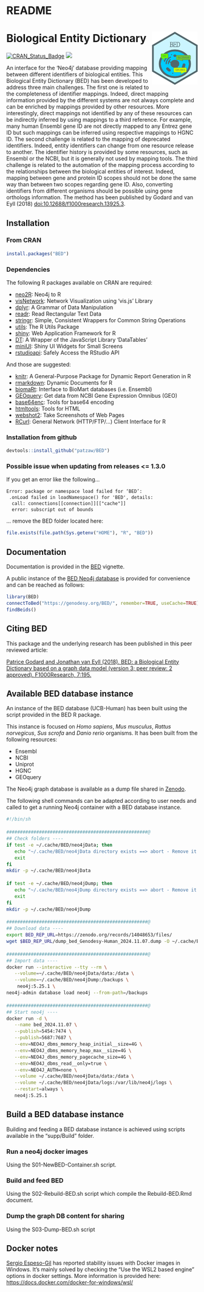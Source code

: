 README
================

# Biological Entity Dictionary <img src="man/figures/BED.png" align="right" alt="" width="120" />

[![CRAN_Status_Badge](https://www.r-pkg.org/badges/version/BED)](https://cran.r-project.org/package=BED)
[![](https://cranlogs.r-pkg.org/badges/BED)](https://cran.r-project.org/package=BED)

An interface for the ‘Neo4j’ database providing mapping between
different identifiers of biological entities. This Biological Entity
Dictionary (BED) has been developed to address three main challenges.
The first one is related to the completeness of identifier mappings.
Indeed, direct mapping information provided by the different systems are
not always complete and can be enriched by mappings provided by other
resources. More interestingly, direct mappings not identified by any of
these resources can be indirectly inferred by using mappings to a third
reference. For example, many human Ensembl gene ID are not directly
mapped to any Entrez gene ID but such mappings can be inferred using
respective mappings to HGNC ID. The second challenge is related to the
mapping of deprecated identifiers. Indeed, entity identifiers can change
from one resource release to another. The identifier history is provided
by some resources, such as Ensembl or the NCBI, but it is generally not
used by mapping tools. The third challenge is related to the automation
of the mapping process according to the relationships between the
biological entities of interest. Indeed, mapping between gene and
protein ID scopes should not be done the same way than between two
scopes regarding gene ID. Also, converting identifiers from different
organisms should be possible using gene orthologs information. The
method has been published by Godard and van Eyll (2018)
<doi:10.12688/f1000research.13925.3>.

<!----------------------------------------------------------------------------->
<!----------------------------------------------------------------------------->

## Installation

### From CRAN

``` r
install.packages("BED")
```

### Dependencies

The following R packages available on CRAN are required:

- [neo2R](https://CRAN.R-project.org/package=neo2R): Neo4j to R
- [visNetwork](https://CRAN.R-project.org/package=visNetwork): Network
  Visualization using ‘vis.js’ Library
- [dplyr](https://CRAN.R-project.org/package=dplyr): A Grammar of Data
  Manipulation
- [readr](https://CRAN.R-project.org/package=readr): Read Rectangular
  Text Data
- [stringr](https://CRAN.R-project.org/package=stringr): Simple,
  Consistent Wrappers for Common String Operations
- [utils](https://CRAN.R-project.org/package=utils): The R Utils Package
- [shiny](https://CRAN.R-project.org/package=shiny): Web Application
  Framework for R
- [DT](https://CRAN.R-project.org/package=DT): A Wrapper of the
  JavaScript Library ‘DataTables’
- [miniUI](https://CRAN.R-project.org/package=miniUI): Shiny UI Widgets
  for Small Screens
- [rstudioapi](https://CRAN.R-project.org/package=rstudioapi): Safely
  Access the RStudio API

And those are suggested:

- [knitr](https://CRAN.R-project.org/package=knitr): A General-Purpose
  Package for Dynamic Report Generation in R
- [rmarkdown](https://CRAN.R-project.org/package=rmarkdown): Dynamic
  Documents for R
- [biomaRt](https://CRAN.R-project.org/package=biomaRt): Interface to
  BioMart databases (i.e. Ensembl)
- [GEOquery](https://CRAN.R-project.org/package=GEOquery): Get data from
  NCBI Gene Expression Omnibus (GEO)
- [base64enc](https://CRAN.R-project.org/package=base64enc): Tools for
  base64 encoding
- [htmltools](https://CRAN.R-project.org/package=htmltools): Tools for
  HTML
- [webshot2](https://CRAN.R-project.org/package=webshot2): Take
  Screenshots of Web Pages
- [RCurl](https://CRAN.R-project.org/package=RCurl): General Network
  (HTTP/FTP/…) Client Interface for R

### Installation from github

``` r
devtools::install_github("patzaw/BED")
```

### Possible issue when updating from releases \<= 1.3.0

If you get an error like the following…

    Error: package or namespace load failed for ‘BED’:
     .onLoad failed in loadNamespace() for 'BED', details:
      call: connections[[connection]][["cache"]]
      error: subscript out of bounds

… remove the BED folder located here:

``` r
file.exists(file.path(Sys.getenv("HOME"), "R", "BED"))
```

<!----------------------------------------------------------------------------->
<!----------------------------------------------------------------------------->

## Documentation

Documentation is provided in the
[BED](https://patzaw.github.io/BED/articles/BED.html) vignette.

A public instance of the [BED Neo4j
database](#available-bed-database-instance) is provided for convenience
and can be reached as follows:

``` r
library(BED)
connectToBed("https://genodesy.org/BED/", remember=TRUE, useCache=TRUE)
findBeids()
```

<!----------------------------------------------------------------------------->
<!----------------------------------------------------------------------------->

## Citing BED

This package and the underlying research has been published in this peer
reviewed article:

<a href="https://doi.org/10.12688/f1000research.13925.3" target="_blank">
Patrice Godard and Jonathan van Eyll (2018). BED: a Biological Entity
Dictionary based on a graph data model (version 3; peer review: 2
approved). F1000Research, 7:195. </a>

<!----------------------------------------------------------------------------->
<!----------------------------------------------------------------------------->

## Available BED database instance

An instance of the BED database (UCB-Human) has been built using the
script provided in the BED R package.

This instance is focused on *Homo sapiens*, *Mus musculus*, *Rattus
norvegicus*, *Sus scrofa* and *Danio rerio* organisms. It has been built
from the following resources:

- Ensembl
- NCBI
- Uniprot
- HGNC
- GEOquery

The Neo4j graph database is available as a dump file shared in
[Zenodo](https://zenodo.org/records/14048653).

The following shell commands can be adapted according to user needs and
called to get a running Neo4j container with a BED database instance.

``` sh
#!/bin/sh

####################################################@
## Check folders ----
if test -e ~/.cache/BED/neo4jData; then
   echo "~/.cache/BED/neo4jData directory exists ==> abort - Remove it before proceeding" >&2
   exit
fi
mkdir -p ~/.cache/BED/neo4jData

if test -e ~/.cache/BED/neo4jDump; then
   echo "~/.cache/BED/neo4jDump directory exists ==> abort - Remove it before proceeding" >&2
   exit
fi
mkdir -p ~/.cache/BED/neo4jDump

####################################################@
## Download data ----
export BED_REP_URL=https://zenodo.org/records/14048653/files/
wget $BED_REP_URL/dump_bed_Genodesy-Human_2024.11.07.dump -O ~/.cache/BED/neo4jDump/neo4j.dump

####################################################@
## Import data ----
docker run --interactive --tty --rm \
   --volume=~/.cache/BED/neo4jData/data:/data \
   --volume=~/.cache/BED/neo4jDump:/backups \
    neo4j:5.25.1 \
neo4j-admin database load neo4j --from-path=/backups

####################################################@
## Start neo4j ----
docker run -d \
   --name bed_2024.11.07 \
   --publish=5454:7474 \
   --publish=5687:7687 \
   --env=NEO4J_dbms_memory_heap_initial__size=4G \
   --env=NEO4J_dbms_memory_heap_max__size=4G \
   --env=NEO4J_dbms_memory_pagecache_size=4G \
   --env=NEO4J_dbms_read__only=true \
   --env=NEO4J_AUTH=none \
   --volume ~/.cache/BED/neo4jData/data:/data \
   --volume ~/.cache/BED/neo4jData/logs:/var/lib/neo4j/logs \
   --restart=always \
   neo4j:5.25.1
```

<!----------------------------------------------------------------------------->
<!----------------------------------------------------------------------------->

## Build a BED database instance

Building and feeding a BED database instance is achieved using scripts
available in the “supp/Build” folder.

### Run a neo4j docker images

Using the S01-NewBED-Container.sh script.

### Build and feed BED

Using the S02-Rebuild-BED.sh script which compile the Rebuild-BED.Rmd
document.

### Dump the graph DB content for sharing

Using the S03-Dump-BED.sh script

<!----------------------------------------------------------------------------->
<!----------------------------------------------------------------------------->

## Docker notes

[Sergio Espeso-Gil](https://github.com/sespesogil) has reported
stability issues with Docker images in Windows. It’s mainly solved by
checking the “Use the WSL2 based engine” options in docker settings.
More information is provided here:
<https://docs.docker.com/docker-for-windows/wsl/>
